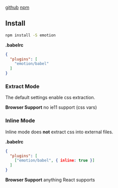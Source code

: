[github](https://github.com/tkh44/emotion)
[npm](https://npm.im/emotion)

## Install

```bash
npm install -S emotion
```


**.babelrc**
```json
{
  "plugins": [
    "emotion/babel"
  ]
}
```

### Extract Mode

The default settings enable css extraction.

**Browser Support** no ie11 support (css vars)

### Inline Mode

Inline mode does **not** extract css into external files.

**.babelrc**
```json
{
  "plugins": [
    ["emotion/babel", { inline: true }]
  ]
}
```

**Browser Support** anything React supports

